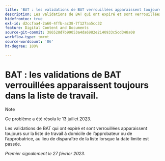 ```yaml
---
title: 'BAT : les validations de BAT verrouillées apparaissent toujours dans la liste de travail.'
description: Les validations de BAT qui ont expiré et sont verrouillées apparaissent toujours sur la liste de travail à domicile de l’approbateur ou de l’approbatrice, au lieu de disparaître de la liste lorsque la date limite est passée.
hidefromtoc: true
exl-id: d2ccfaa4-2a60-4ffb-ac38-7f127aa5cc32
feature: Digital Content and Documents
source-git-commit: 386528d7b99053a4da6982e2140933c5cd348a08
workflow-type: tm+mt
source-wordcount: '86'
ht-degree: 100%

---
```


# BAT : les validations de BAT verrouillées apparaissent toujours dans la liste de travail.

<!--This issue is on the WF and WFP TOC-->

>[!NOTE]
>
>Ce problème a été résolu le 13 juillet 2023.

Les validations de BAT qui ont expiré et sont verrouillées apparaissent toujours sur la liste de travail à domicile de l’approbateur ou de l’approbatrice, au lieu de disparaître de la liste lorsque la date limite est passée.

_Premier signalement le 27 février 2023._
